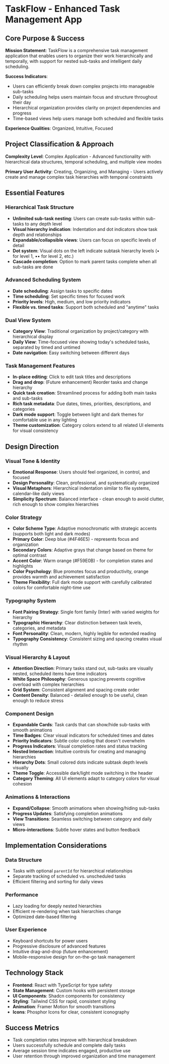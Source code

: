 # TaskFlow - Enhanced Task Management App

## Core Purpose & Success

**Mission Statement**: TaskFlow is a comprehensive task management application that enables users to organize their work hierarchically and temporally, with support for nested sub-tasks and intelligent daily scheduling.

**Success Indicators**: 
- Users can efficiently break down complex projects into manageable sub-tasks
- Daily scheduling helps users maintain focus and structure throughout their day
- Hierarchical organization provides clarity on project dependencies and progress
- Time-based views help users manage both scheduled and flexible tasks

**Experience Qualities**: Organized, Intuitive, Focused

## Project Classification & Approach

**Complexity Level**: Complex Application - Advanced functionality with hierarchical data structures, temporal scheduling, and multiple view modes

**Primary User Activity**: Creating, Organizing, and Managing - Users actively create and manage complex task hierarchies with temporal constraints

## Essential Features

### Hierarchical Task Structure
- **Unlimited sub-task nesting**: Users can create sub-tasks within sub-tasks to any depth level
- **Visual hierarchy indication**: Indentation and dot indicators show task depth and relationships
- **Expandable/collapsible views**: Users can focus on specific levels of detail
- **Dot system**: Visual dots on the left indicate subtask hierarchy levels (• for level 1, •• for level 2, etc.)
- **Cascade completion**: Option to mark parent tasks complete when all sub-tasks are done

### Advanced Scheduling System
- **Date scheduling**: Assign tasks to specific dates
- **Time scheduling**: Set specific times for focused work
- **Priority levels**: High, medium, and low priority indicators
- **Flexible vs. timed tasks**: Support both scheduled and "anytime" tasks

### Dual View System
- **Category View**: Traditional organization by project/category with hierarchical display
- **Daily View**: Time-focused view showing today's scheduled tasks, separated by timed and untimed
- **Date navigation**: Easy switching between different days

### Task Management Features
- **In-place editing**: Click to edit task titles and descriptions
- **Drag and drop**: (Future enhancement) Reorder tasks and change hierarchy
- **Quick task creation**: Streamlined process for adding both main tasks and sub-tasks
- **Rich task metadata**: Due dates, times, priorities, descriptions, and categories
- **Dark mode support**: Toggle between light and dark themes for comfortable use in any lighting
- **Theme customization**: Category colors extend to all related UI elements for visual consistency

## Design Direction

### Visual Tone & Identity
- **Emotional Response**: Users should feel organized, in control, and focused
- **Design Personality**: Clean, professional, and systematically organized
- **Visual Metaphors**: Hierarchical indentation similar to file systems, calendar-like daily views
- **Simplicity Spectrum**: Balanced interface - clean enough to avoid clutter, rich enough to show complex hierarchies

### Color Strategy
- **Color Scheme Type**: Adaptive monochromatic with strategic accents (supports both light and dark modes)
- **Primary Color**: Deep blue (#4F46E5) - represents focus and organization
- **Secondary Colors**: Adaptive grays that change based on theme for optimal contrast
- **Accent Color**: Warm orange (#F59E0B) - for completion states and highlights
- **Color Psychology**: Blue promotes focus and productivity, orange provides warmth and achievement satisfaction
- **Theme Flexibility**: Full dark mode support with carefully calibrated colors for comfortable night-time use

### Typography System
- **Font Pairing Strategy**: Single font family (Inter) with varied weights for hierarchy
- **Typographic Hierarchy**: Clear distinction between task levels, categories, and metadata
- **Font Personality**: Clean, modern, highly legible for extended reading
- **Typography Consistency**: Consistent sizing and spacing creates visual rhythm

### Visual Hierarchy & Layout
- **Attention Direction**: Primary tasks stand out, sub-tasks are visually nested, scheduled items have time indicators
- **White Space Philosophy**: Generous spacing prevents cognitive overload with complex hierarchies
- **Grid System**: Consistent alignment and spacing create order
- **Content Density**: Balanced - detailed enough to be useful, clean enough to reduce stress

### Component Design
- **Expandable Cards**: Task cards that can show/hide sub-tasks with smooth animations
- **Time Badges**: Clear visual indicators for scheduled times and dates
- **Priority Indicators**: Subtle color coding that doesn't overwhelm
- **Progress Indicators**: Visual completion rates and status tracking
- **Nested Interaction**: Intuitive controls for creating and managing hierarchies
- **Hierarchy Dots**: Small colored dots indicate subtask depth levels visually
- **Theme Toggle**: Accessible dark/light mode switching in the header
- **Category Theming**: All UI elements adapt to category colors for visual cohesion

### Animations & Interactions
- **Expand/Collapse**: Smooth animations when showing/hiding sub-tasks
- **Progress Updates**: Satisfying completion animations
- **View Transitions**: Seamless switching between category and daily views
- **Micro-interactions**: Subtle hover states and button feedback

## Implementation Considerations

### Data Structure
- Tasks with optional `parentId` for hierarchical relationships
- Separate tracking of scheduled vs. unscheduled tasks
- Efficient filtering and sorting for daily views

### Performance
- Lazy loading for deeply nested hierarchies
- Efficient re-rendering when task hierarchies change
- Optimized date-based filtering

### User Experience
- Keyboard shortcuts for power users
- Progressive disclosure of advanced features
- Intuitive drag-and-drop (future enhancement)
- Mobile-responsive design for on-the-go task management

## Technology Stack
- **Frontend**: React with TypeScript for type safety
- **State Management**: Custom hooks with persistent storage
- **UI Components**: Shadcn components for consistency
- **Styling**: Tailwind CSS for rapid, consistent styling
- **Animation**: Framer Motion for smooth transitions
- **Icons**: Phosphor Icons for clear, consistent iconography

## Success Metrics
- Task completion rates improve with hierarchical breakdown
- Users successfully schedule and complete daily tasks
- Average session time indicates engaged, productive use
- User retention through improved organization and time management